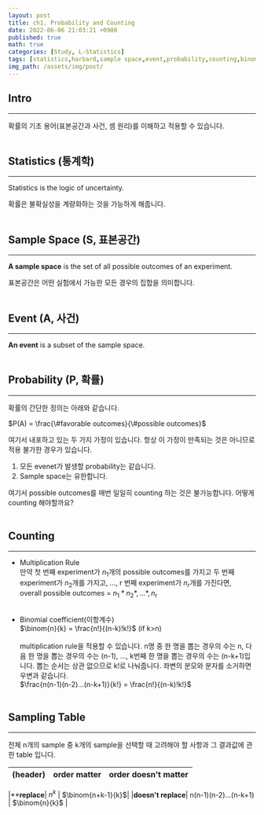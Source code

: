 ```yaml
---
layout: post
title: ch1. Probability and Counting
date: 2022-06-06 21:03:21 +0900
published: true
math: true
categories: [Study, L-Statistics]
tags: [statistics,harbard,sample space,event,probability,counting,binomial coefficient]
img_path: /assets/img/post/
---
```


## Intro
***

 확률의 기초 용어(표본공간과 사건, 셈 원리)를 이해하고 적용할 수 있습니다.
 <br><br>


## Statistics (통계학)
***

 Statistics is the logic of uncertainty.

 확률은 불확실성을 계량화하는 것을 가능하게 해줍니다.
 <br><br>


## Sample Space (S, 표본공간)
***

 **A sample space** is the set of all possible outcomes of an experiment.

 표본공간은 어떤 실험에서 가능한 모든 경우의 집합을 의미합니다.
 <br><br>


## Event (A, 사건)
***

 **An event** is a subset of the sample space.
 <br><br>


## Probability (P, 확률)
***

 확률의 간단한 정의는 아래와 같습니다.

 $P(A) = \frac{\#favorable outcomes}{\#possible outcomes}$

 여기서 내포하고 있는 두 가지 가정이 있습니다. 항상 이 가정이 만족되는 것은 아니므로 적용 불가한 경우가 있습니다.<br>
   1. 모든 evenet가 발생할 probability는 같습니다.
   2. Sample space는 유한합니다.
   
 여기서 possible outcomes를 매번 일일히 counting 하는 것은 불가능합니다. 어떻게 counting 해야할까요?
 <br><br>


## Counting
***

 * Multiplication Rule<br>
 만약 첫 번째 experiment가 $n_{1}$개의 possible outcomes를 가지고 두 번째 experiment가 $n_{2}$개를 가지고, ..., r 번째 experiment가 $n_{r}$개를 가진다면,<br>
 overall possible outcomes = $n_{1} * n_{2} *, ... *, n_{r}$<br><br>

 * Binomial coefficient(이항계수)<br>
 $\binom{n}{k} = \frac{n!}{(n-k)!k!}$ (if k>n)<br><br>
 multiplication rule을 적용할 수 있습니다. n명 중 한 명을 뽑는 경우의 수는 n, 다음 한 명을 뽑는 경우의 수는 (n-1), ..., k번째 한 명을 뽑는 경우의 수는 (n-k+1)입니다. 뽑는 순서는 상관 없으므로 k!로 나눠줍니다. 좌변의 분모와 분자를 소거하면 우변과 같습니다.<br>
 $\frac{n(n-1)(n-2)...(n-k+1)}{k!} = \frac{n!}{(n-k)!k!}$
 <br><br>


## Sampling Table
***

 전체 n개의 sample 중 k개의 sample을 선택할 때 고려해야 할 사항과 그 결과값에 관한 table 입니다.

| (header) |order matter|order doesn't matter|
|------|------|------|

|****replace**| $n^{k}$ | $\binom{n+k-1}{k}$|
|**doesn't replace**| n(n-1)(n-2)...(n-k+1) | $\binom{n}{k}$ |